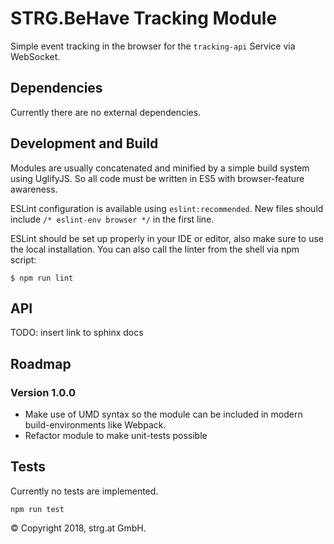 # STRG.BeHave Tracking Module

Simple event tracking in the browser for the `tracking-api` Service via WebSocket.

## Dependencies

Currently there are no external dependencies.

## Development and Build

Modules are usually concatenated and minified by a simple build system using UglifyJS. So all code must be written in ES5 with browser-feature awareness.

ESLint configuration is available using `eslint:recommended`. New files should include `/* eslint-env browser */` in the first line.

ESLint should be set up properly in your IDE or editor, also make sure to use the local installation. You can also call the linter from the shell via npm script:

```
$ npm run lint
```

## API

TODO: insert link to sphinx docs

## Roadmap

### Version 1.0.0
  - Make use of UMD syntax so the module can be included in modern build-environments like Webpack.
  - Refactor module to make unit-tests possible

## Tests

Currently no tests are implemented.

```
npm run test
```

© Copyright 2018, strg.at GmbH.
